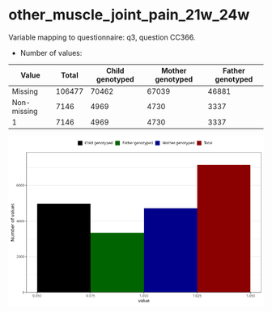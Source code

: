 # other_muscle_joint_pain_21w_24w
Variable mapping to questionnaire: q3, question CC366.
- Number of values:

| Value | Total | Child genotyped | Mother genotyped | Father genotyped |
| ----- | ----- | --------------- | ---------------- | ---------------- |
| Missing | 106477 | 70462 | 67039 | 46881 |
| Non-missing | 7146 | 4969 | 4730 | 3337 |
| 1 | 7146 | 4969 | 4730 | 3337 |



![](other_muscle_joint_pain_21w_24w_n.png)



